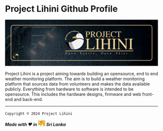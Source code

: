# Project Lihini Github Profile

![Poster](./assets/poster.png)

Project Lihini is a project aiming towards building an opensource, end to end weather monitoring platform. The aim is to build a weather monitoring platform that sources data from volunteers and makes the data available publicly. Everything from hardware to software is intended to be opensource. This includes the hardware designs, firmware and web front-end and back-end.

---

`Copyright © 2024 Project Lihini`

***Made with ❤️ in [<img src='https://github.com/asankaSovis/asankaSovis/blob/76bb3dea4379719ed3400aec5f901cf139a02072/.sources/lion.svg' alt='SL' height='20'>](https://github.com/asankaSovis/asankaSovis/blob/76bb3dea4379719ed3400aec5f901cf139a02072/.sources/lion.svg "Sri Lanka") Sri Lanka***